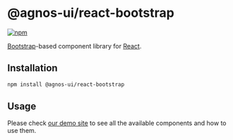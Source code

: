 # @agnos-ui/react-bootstrap

[![npm](https://img.shields.io/npm/v/@agnos-ui/react-bootstrap)](https://www.npmjs.com/package/@agnos-ui/react-bootstrap)

[Bootstrap](https://getbootstrap.com/)-based component library for [React](https://react.dev/).

## Installation

```sh
npm install @agnos-ui/react-bootstrap
```

## Usage

Please check [our demo site](https://www.agnosui.dev/latest/) to see all the available components and how to use them.
